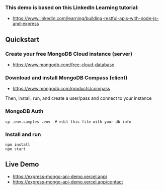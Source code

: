 ### This demo is based on this LinkedIn Learning tutorial:

- https://www.linkedin.com/learning/building-restful-apis-with-node-js-and-express


## Quickstart

### Create your free MongoDB Cloud instance (server)

* https://www.mongodb.com/free-cloud-database

### Download and install MongoDB Compass (client)

* https://www.mongodb.com/products/compass

Then, install, run, and create a user/pass and connect to your instance

### MongoDB Auth

```
cp .env.samples .env  # edit this file with your db info
```

### Install and run

```
npm install
npm start
```

## Live Demo

*  https://express-mongo-api-demo.vercel.app/
*  https://express-mongo-api-demo.vercel.app/contact
